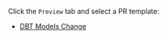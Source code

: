Click the `Preview` tab and select a PR template:

- [DBT Models Change](?expand=1&template=dbt-model-changes.md)